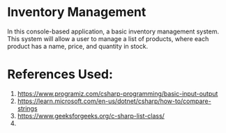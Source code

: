 # Inventory Management
In this console-based application, a basic inventory management system. This system will allow a user to manage a list of products, where each product has a name, price, and quantity in stock.

# References Used:
1. https://www.programiz.com/csharp-programming/basic-input-output
2. https://learn.microsoft.com/en-us/dotnet/csharp/how-to/compare-strings
3. https://www.geeksforgeeks.org/c-sharp-list-class/
4. 